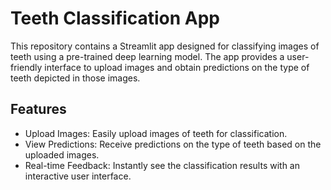 # Teeth Classification App
This repository contains a Streamlit app designed for classifying images of teeth using a pre-trained deep learning model. The app provides a user-friendly interface to upload images and obtain predictions on the type of teeth depicted in those images.

## Features
- Upload Images: Easily upload images of teeth for classification.
- View Predictions: Receive predictions on the type of teeth based on the uploaded images.
- Real-time Feedback: Instantly see the classification results with an interactive user interface.
